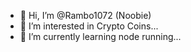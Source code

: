 - 👋 Hi, I’m @Rambo1072 (Noobie)
- 👀 I’m interested in Crypto Coins...
- 🌱 I’m currently learning node running...
<!---
Rambo1072/Rambo1072 is a ✨ special ✨ repository because its `README.md` (this file) appears on your GitHub profile.
You can click the Preview link to take a look at your changes.
--->
